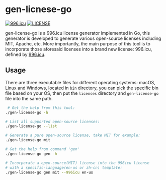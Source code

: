# gen-licnese-go

[![996.icu](https://img.shields.io/badge/link-996.icu-red.svg)](https://996.icu) [![LICENSE](https://img.shields.io/badge/license-Anti%20996-blue.svg)](https://github.com/996icu/996.ICU/blob/master/LICENSE)

gen-license-go is a 996.icu license generator implemented in Go,
this generator is developed to generate various open-source licenses including MIT, Apache, etc.
More importantly, the main purpose of this tool is to incorporate those aforesaid licenses into
a brand new license: 996.icu, defined by [996.icu](https://github.com/996icu/996.ICU).

## Usage
There are three executable files for different operating systems: macOS, Linux and Windows, located in `bin` directory, you can pick the specific bin file based on your OS, then put the `licenses` directory and `gen-license-go` file into the same path.
```sh
 # Get the help from this tool:
./gen-license-go -h

# List all supported open-source licenses:
./gen-license-go --list

# Generate a pure open-source license, take MIT for example:
./gen-license-go mit

# Get the help from command 'gen'
./gen-license-go gen -h

# Incorporate a open-source(MIT) license into the 996icu license 
# with a specific-language(en-us or zh-cn) template:
./gen-license-go gen mit --996icu en-us
```
